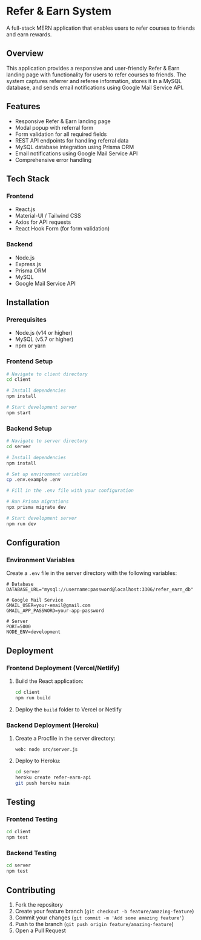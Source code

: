 # Refer & Earn System

A full-stack MERN application that enables users to refer courses to friends and earn rewards.


## Overview

This application provides a responsive and user-friendly Refer & Earn landing page with functionality for users to refer courses to friends. The system captures referrer and referee information, stores it in a MySQL database, and sends email notifications using Google Mail Service API.

## Features

- Responsive Refer & Earn landing page
- Modal popup with referral form
- Form validation for all required fields
- REST API endpoints for handling referral data
- MySQL database integration using Prisma ORM
- Email notifications using Google Mail Service API
- Comprehensive error handling

## Tech Stack

### Frontend
- React.js
- Material-UI / Tailwind CSS
- Axios for API requests
- React Hook Form (for form validation)

### Backend
- Node.js
- Express.js
- Prisma ORM
- MySQL
- Google Mail Service API



## Installation

### Prerequisites
- Node.js (v14 or higher)
- MySQL (v5.7 or higher)
- npm or yarn

### Frontend Setup
```bash
# Navigate to client directory
cd client

# Install dependencies
npm install

# Start development server
npm start
```

### Backend Setup
```bash
# Navigate to server directory
cd server

# Install dependencies
npm install

# Set up environment variables
cp .env.example .env

# Fill in the .env file with your configuration

# Run Prisma migrations
npx prisma migrate dev

# Start development server
npm run dev
```

## Configuration

### Environment Variables

Create a `.env` file in the server directory with the following variables:

```
# Database
DATABASE_URL="mysql://username:password@localhost:3306/refer_earn_db"

# Google Mail Service
GMAIL_USER=your-email@gmail.com
GMAIL_APP_PASSWORD=your-app-password

# Server
PORT=5000
NODE_ENV=development
```



## Deployment

### Frontend Deployment (Vercel/Netlify)
1. Build the React application:
   ```bash
   cd client
   npm run build
   ```
2. Deploy the `build` folder to Vercel or Netlify

### Backend Deployment (Heroku)
1. Create a Procfile in the server directory:
   ```
   web: node src/server.js
   ```
2. Deploy to Heroku:
   ```bash
   cd server
   heroku create refer-earn-api
   git push heroku main
   ```

## Testing

### Frontend Testing
```bash
cd client
npm test
```

### Backend Testing
```bash
cd server
npm test
```

## Contributing

1. Fork the repository
2. Create your feature branch (`git checkout -b feature/amazing-feature`)
3. Commit your changes (`git commit -m 'Add some amazing feature'`)
4. Push to the branch (`git push origin feature/amazing-feature`)
5. Open a Pull Request

